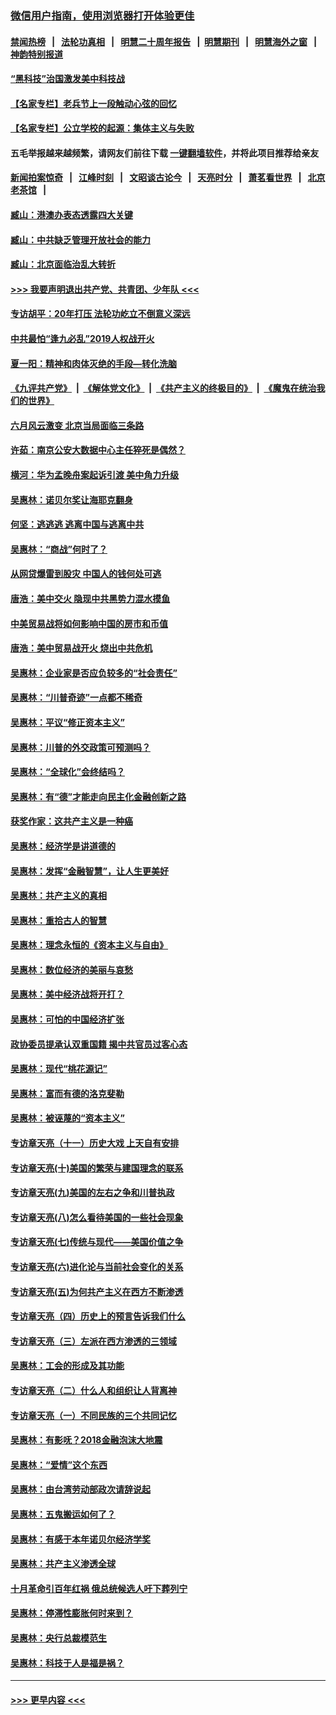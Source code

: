 ### [微信用户指南，使用浏览器打开体验更佳](https://github.com/gfw-breaker/banned-news1/blob/master/indexes/wechat-guide.md?t=0)
#### [禁闻热榜](热点新闻.md?t=0)  &nbsp;&nbsp;|&nbsp;&nbsp; [法轮功真相](https://github.com/gfw-breaker/truth/blob/master/README.md?t=0) &nbsp;&nbsp;|&nbsp;&nbsp; [明慧二十周年报告](https://github.com/gfw-breaker/mh-reports/blob/master/README.md?t=0) &nbsp;&nbsp;|&nbsp;&nbsp;[明慧期刊](https://github.com/gfw-breaker/mh-qikan) &nbsp;&nbsp;|&nbsp;&nbsp; [明慧海外之窗](https://github.com/gfw-breaker/mh-news/blob/master/README.md?t=0) &nbsp;&nbsp;|&nbsp;&nbsp; [神韵特别报道](https://github.com/gfw-breaker/mh-news/blob/master/shenyun.md?t=0)
#### [“黑科技”治国激发美中科技战](../pages/nsc423/n11638056.md?t=02081222) 
#### [【名家专栏】老兵节上一段触动心弦的回忆](../pages/nsc423/n11646016.md?t=02081222) 
#### [【名家专栏】公立学校的起源：集体主义与失败](../pages/nsc423/n11601833.md?t=02081222) 
#### 五毛举报越来越频繁，请网友们前往下载 [一键翻墙软件](https://github.com/gfw-breaker/ssr-accounts)，并将此项目推荐给亲友
#### [新闻拍案惊奇](https://github.com/gfw-breaker/banned-news1/blob/master/pages/link4.md) &nbsp;&nbsp;|&nbsp;&nbsp; [江峰时刻](https://github.com/gfw-breaker/banned-news1/blob/master/pages/link4.md) &nbsp;&nbsp;|&nbsp;&nbsp; [文昭谈古论今](https://github.com/gfw-breaker/banned-news1/blob/master/pages/link4.md) &nbsp;&nbsp;|&nbsp;&nbsp; [天亮时分](https://github.com/gfw-breaker/banned-news1/blob/master/pages/link4.md) &nbsp;&nbsp;|&nbsp;&nbsp; [萧茗看世界](https://github.com/gfw-breaker/banned-news1/blob/master/pages/link4.md) &nbsp;&nbsp;|&nbsp;&nbsp; [北京老茶馆](https://github.com/gfw-breaker/banned-news1/blob/master/pages/link4.md) &nbsp;&nbsp;|&nbsp;&nbsp; 
#### [臧山：港澳办表态透露四大关键](../pages/nsc423/n11421628.md?t=02081222) 
#### [臧山：中共缺乏管理开放社会的能力](../pages/nsc423/n11407457.md?t=02081222) 
#### [臧山：北京面临治乱大转折](../pages/nsc423/n11406895.md?t=02081222) 
#### [>>> 我要声明退出共产党、共青团、少年队 <<<](https://github.com/begood0513/goodnews/blob/master/quit/letter.md) 
#### [专访胡平：20年打压 法轮功屹立不倒意义深远](../pages/nsc423/n11398800.md?t=02081222) 
#### [中共最怕“逢九必乱”2019人权战开火](../pages/nsc423/n11385248.md?t=02081222) 
#### [夏一阳：精神和肉体灭绝的手段—转化洗脑](../pages/nsc423/n11368250.md?t=02081222) 
#### [《九评共产党》](https://github.com/begood0513/9ping.md/blob/master/README.md) &nbsp;|&nbsp; [《解体党文化》](../../../../jtdwh.md/blob/master/README.md)  &nbsp;|&nbsp; [《共产主义的终极目的》](../../../../gczydzjmd.md/blob/master/README.md) &nbsp;|&nbsp; [《魔鬼在统治我们的世界》](../../../../mgztzwmdsj.md/blob/master/README.md) 
#### [六月风云激变 北京当局面临三条路](../pages/nsc423/n11313668.md?t=02081222) 
#### [许茹：南京公安大数据中心主任猝死是偶然？](../pages/nsc423/n11064744.md?t=02081222) 
#### [横河：华为孟晚舟案起诉引渡 美中角力升级](../pages/nsc423/n11027230.md?t=02081222) 
#### [吴惠林：诺贝尔奖让海耶克翻身](../pages/nsc423/n10890049.md?t=02081222) 
#### [何坚：逃逃逃 逃离中国与逃离中共](../pages/nsc423/n10592891.md?t=02081222) 
#### [吴惠林：“商战”何时了？](../pages/nsc423/n10573558.md?t=02081222) 
#### [从网贷爆雷到股灾 中国人的钱何处可逃](../pages/nsc423/n10572800.md?t=02081222) 
#### [唐浩：美中交火 隐现中共黑势力混水摸鱼](../pages/nsc423/n10544040.md?t=02081222) 
#### [中美贸易战将如何影响中国的房市和币值](../pages/nsc423/n10543697.md?t=02081222) 
#### [唐浩：美中贸易战开火 烧出中共危机](../pages/nsc423/n10540126.md?t=02081222) 
#### [吴惠林：企业家是否应负较多的“社会责任”](../pages/nsc423/n10535022.md?t=02081222) 
#### [吴惠林：“川普奇迹”一点都不稀奇](../pages/nsc423/n10512808.md?t=02081222) 
#### [吴惠林：平议“修正资本主义”](../pages/nsc423/n10495724.md?t=02081222) 
#### [吴惠林：川普的外交政策可预测吗？](../pages/nsc423/n10462387.md?t=02081222) 
#### [吴惠林：“全球化”会终结吗？](../pages/nsc423/n10452838.md?t=02081222) 
#### [吴惠林：有“德”才能走向民主化金融创新之路](../pages/nsc423/n10432292.md?t=02081222) 
#### [获奖作家：这共产主义是一种癌](../pages/nsc423/n10431541.md?t=02081222) 
#### [吴惠林：经济学是讲道德的](../pages/nsc423/n10398014.md?t=02081222) 
#### [吴惠林：发挥“金融智慧”，让人生更美好](../pages/nsc423/n10375019.md?t=02081222) 
#### [吴惠林：共产主义的真相](../pages/nsc423/n10351394.md?t=02081222) 
#### [吴惠林：重拾古人的智慧](../pages/nsc423/n10337691.md?t=02081222) 
#### [吴惠林：理念永恒的《资本主义与自由》](../pages/nsc423/n10316274.md?t=02081222) 
#### [吴惠林：数位经济的美丽与哀愁](../pages/nsc423/n10292946.md?t=02081222) 
#### [吴惠林：美中经济战将开打？](../pages/nsc423/n10258825.md?t=02081222) 
#### [吴惠林：可怕的中国经济扩张](../pages/nsc423/n10219147.md?t=02081222) 
#### [政协委员提承认双重国籍 揭中共官员过客心态](../pages/nsc423/n10208809.md?t=02081222) 
#### [吴惠林：现代“桃花源记”](../pages/nsc423/n10185234.md?t=02081222) 
#### [吴惠林：富而有德的洛克斐勒](../pages/nsc423/n10142264.md?t=02081222) 
#### [吴惠林：被诬蔑的“资本主义”](../pages/nsc423/n10124816.md?t=02081222) 
#### [专访章天亮（十一）历史大戏 上天自有安排](../pages/nsc423/n10094905.md?t=02081222) 
#### [专访章天亮(十)美国的繁荣与建国理念的联系](../pages/nsc423/n10094899.md?t=02081222) 
#### [专访章天亮(九)美国的左右之争和川普执政](../pages/nsc423/n10094889.md?t=02081222) 
#### [专访章天亮(八)怎么看待美国的一些社会现象](../pages/nsc423/n10094857.md?t=02081222) 
#### [专访章天亮(七)传统与现代——美国价值之争](../pages/nsc423/n10093140.md?t=02081222) 
#### [专访章天亮(六)进化论与当前社会变化的关系](../pages/nsc423/n10092036.md?t=02081222) 
#### [专访章天亮(五)为何共产主义在西方不断渗透](../pages/nsc423/n10083620.md?t=02081222) 
#### [专访章天亮（四）历史上的预言告诉我们什么](../pages/nsc423/n10083606.md?t=02081222) 
#### [专访章天亮（三）左派在西方渗透的三领域](../pages/nsc423/n10081115.md?t=02081222) 
#### [吴惠林：工会的形成及其功能](../pages/nsc423/n10080633.md?t=02081222) 
#### [专访章天亮（二）什么人和组织让人背离神](../pages/nsc423/n10076637.md?t=02081222) 
#### [专访章天亮（一）不同民族的三个共同记忆](../pages/nsc423/n10074188.md?t=02081222) 
#### [吴惠林：有影呒？2018金融泡沫大地震](../pages/nsc423/n10040534.md?t=02081222) 
#### [吴惠林：“爱情”这个东西](../pages/nsc423/n10019423.md?t=02081222) 
#### [吴惠林：由台湾劳动部政次请辞说起](../pages/nsc423/n9979679.md?t=02081222) 
#### [吴惠林：五鬼搬运如何了？](../pages/nsc423/n9925338.md?t=02081222) 
#### [吴惠林：有感于本年诺贝尔经济学奖](../pages/nsc423/n9871883.md?t=02081222) 
#### [吴惠林：共产主义渗透全球](../pages/nsc423/n9812748.md?t=02081222) 
#### [十月革命引百年红祸 俄总统候选人吁下葬列宁](../pages/nsc423/n9810182.md?t=02081222) 
#### [吴惠林：停滞性膨胀何时来到？](../pages/nsc423/n9764136.md?t=02081222) 
#### [吴惠林：央行总裁模范生](../pages/nsc423/n9728134.md?t=02081222) 
#### [吴惠林：科技于人是福是祸？](../pages/nsc423/n9672982.md?t=02081222) 

----
#### [ >>> 更早内容 <<< ](../indexes/nsc423-earlier.md)
